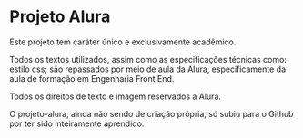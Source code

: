 <h1>Projeto Alura</h1>

<p>Este projeto tem caráter único e exclusivamente acadêmico.</p>

<p>Todos os textos utilizados, assim como as especificações técnicas como: estilo css; são repassados por meio de aula da Alura, especificamente da aula de formação em Engenharia Front End.</p>

<p>Todos os direitos de texto e imagem reservados a Alura.</p>

<p>O projeto-alura, ainda não sendo de criação própria, só subiu para o Github por ter sido inteiramente aprendido.</p>
